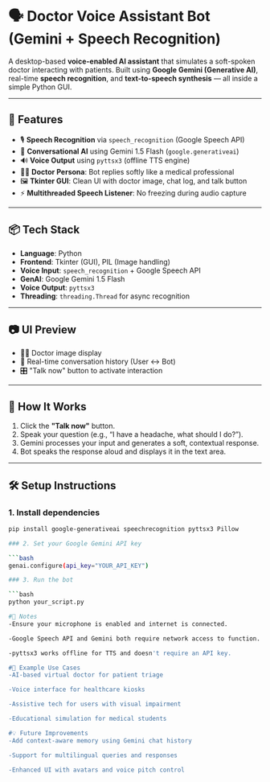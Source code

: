 # 🗣️ Doctor Voice Assistant Bot (Gemini + Speech Recognition)

A desktop-based **voice-enabled AI assistant** that simulates a soft-spoken doctor interacting with patients. Built using **Google Gemini (Generative AI)**, real-time **speech recognition**, and **text-to-speech synthesis** — all inside a simple Python GUI.

---

## 🧠 Features

- 🎙️ **Speech Recognition** via `speech_recognition` (Google Speech API)
- 💬 **Conversational AI** using Gemini 1.5 Flash (`google.generativeai`)
- 🔊 **Voice Output** using `pyttsx3` (offline TTS engine)
- 🧑‍⚕️ **Doctor Persona**: Bot replies softly like a medical professional
- 🖼️ **Tkinter GUI**: Clean UI with doctor image, chat log, and talk button
- ⚡ **Multithreaded Speech Listener**: No freezing during audio capture

---

## 📦 Tech Stack

- **Language**: Python  
- **Frontend**: Tkinter (GUI), PIL (Image handling)  
- **Voice Input**: `speech_recognition` + Google Speech API  
- **GenAI**: Google Gemini 1.5 Flash  
- **Voice Output**: `pyttsx3`  
- **Threading**: `threading.Thread` for async recognition  

---

## 📷 UI Preview

- 👨‍⚕️ Doctor image display  
- 💬 Real-time conversation history (User ↔️ Bot)  
- 🎛️ "Talk now" button to activate interaction  

---

## 🚀 How It Works

1. Click the **"Talk now"** button.
2. Speak your question (e.g., “I have a headache, what should I do?”).
3. Gemini processes your input and generates a soft, contextual response.
4. Bot speaks the response aloud and displays it in the text area.

---

## 🛠️ Setup Instructions

### 1. Install dependencies

```bash
pip install google-generativeai speechrecognition pyttsx3 Pillow

### 2. Set your Google Gemini API key

```bash
genai.configure(api_key="YOUR_API_KEY")

### 3. Run the bot

```bash
python your_script.py

#🔐 Notes
-Ensure your microphone is enabled and internet is connected.

-Google Speech API and Gemini both require network access to function.

-pyttsx3 works offline for TTS and doesn't require an API key.

#📌 Example Use Cases
-AI-based virtual doctor for patient triage

-Voice interface for healthcare kiosks

-Assistive tech for users with visual impairment

-Educational simulation for medical students

#💡 Future Improvements
-Add context-aware memory using Gemini chat history

-Support for multilingual queries and responses

-Enhanced UI with avatars and voice pitch control

